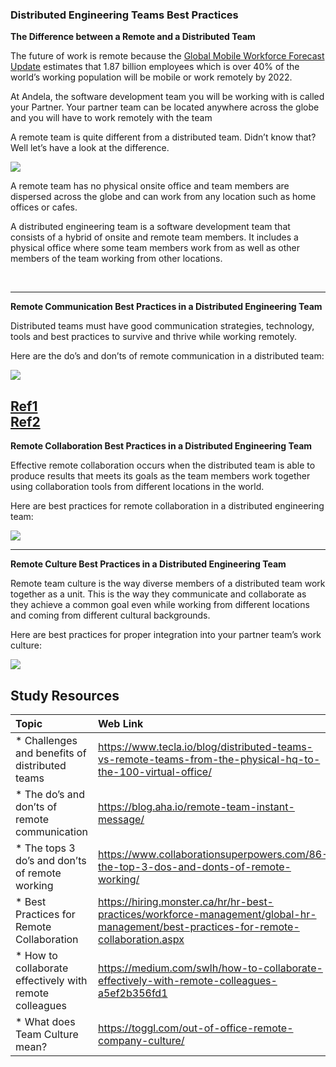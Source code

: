 ### **Distributed Engineering Teams Best Practices**
**The Difference between a Remote and a Distributed Team**

The future of work is remote because the [Global Mobile Workforce Forecast Update](https://www.strategyanalytics.com/access-services/enterprise/mobile-workforce/market-data/report-detail/global-mobile-workforce-forecast-update-2016-2022#.WCPg5Mn5Tcs) estimates that 1.87 billion employees which is over 40% of the world’s working population will be mobile or work remotely by 2022.
<br />

At Andela, the software development team you will be working with is called your Partner. Your partner team can be located anywhere across the globe and you will have to work remotely with the team
<br />

A remote team is quite different from a distributed team. Didn’t know that? Well let’s have a look at the difference.

<img src="images/remote-time-clock.png" />

A remote team has no physical onsite office and team members are dispersed across the globe and can work from any location such as home offices or cafes.
<br />

A distributed engineering team is a software development team that consists of a hybrid of onsite and remote team members. It includes a physical office where some team members work from as well as other members of the team working from other locations.

<br />

-----

**Remote Communication Best Practices in a Distributed Engineering Team**

Distributed teams must have good communication strategies, technology, tools and best practices to survive and thrive while working remotely.

Here are the do’s and don’ts of remote communication in a distributed team:

<img src="images/Do's-and-Dont's-of-remote-communication.png" />

[Ref1](https://blog.aha.io/remote-team-instant-message/) 
<br />
[Ref2](https://www.collaborationsuperpowers.com/86-the-top-3-dos-and-donts-of-remote-working/) 
-----

**Remote Collaboration Best Practices in a Distributed Engineering Team**

Effective remote collaboration occurs when the distributed team is able to produce results that meets its goals as the team members work together using collaboration tools from different locations in the world.
<br />

Here are best practices for remote collaboration in a distributed engineering team:

<img src="images/Best-practices-for-remote-collaboration.png" />

<br />

-------

**Remote Culture Best Practices in a Distributed Engineering Team**

Remote team culture is the way diverse members of a distributed team work together as a unit. This is the way they communicate and collaborate as they achieve a common goal even while working from different locations and coming from different cultural backgrounds.

Here are best practices for proper integration into your partner team’s work culture:

<img src="images/Integration-into-Partner-Work.png" />

<br />


Study Resources
----------------


| Topic   |  Web Link      |
|:---------|:----------|
| * Challenges and benefits of distributed teams|https://www.tecla.io/blog/distributed-teams-vs-remote-teams-from-the-physical-hq-to-the-100-virtual-office/|
| * The do’s and don’ts of remote communication|https://blog.aha.io/remote-team-instant-message/|
| * The tops 3 do’s and don’ts of remote working|https://www.collaborationsuperpowers.com/86-the-top-3-dos-and-donts-of-remote-working/|
| * Best Practices for Remote Collaboration|https://hiring.monster.ca/hr/hr-best-practices/workforce-management/global-hr-management/best-practices-for-remote-collaboration.aspx|
| * How to collaborate effectively with remote colleagues|https://medium.com/swlh/how-to-collaborate-effectively-with-remote-colleagues-a5ef2b356fd1|
| * What does Team Culture mean?|https://toggl.com/out-of-office-remote-company-culture/|

